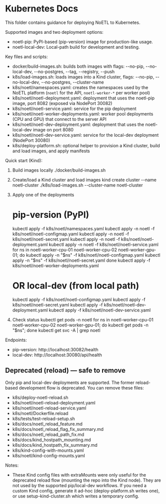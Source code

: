 # Kubernetes Docs

This folder contains guidance for deploying NoETL to Kubernetes.

Supported images and two deployment options:
- noetl-pip: PyPI-based (pip-version) image for production-like usage.
- noetl-local-dev: Local-path build for development and testing.

Key files and scripts:
- docker/build-images.sh: builds both images with flags: --no-pip, --no-local-dev, --no-postgres, --tag, --registry, --push
- k8s/load-images.sh: loads images into a Kind cluster, flags: --no-pip, --no-local-dev, --no-postgres, --cluster-name
- k8s/noetl/namespaces.yaml: creates the namespaces used by the NoETL platform (`noetl` for the API, `noetl-worker-*` per worker pool)
- k8s/noetl/noetl-deployment.yaml: deployment that uses the noetl-pip image, port 8082 (exposed via NodePort 30082)
- k8s/noetl/noetl-service.yaml: service for the pip deployment
- k8s/noetl/noetl-worker-deployments.yaml: worker pool deployments (CPU and GPU) that connect to the server API
- k8s/noetl/noetl-dev-deployment.yaml: deployment that uses the noetl-local-dev image on port 8080
- k8s/noetl/noetl-dev-service.yaml: service for the local-dev deployment (NodePort 30080)
- k8s/deploy-platform.sh: optional helper to provision a Kind cluster, build and load images, and apply manifests

Quick start (Kind):
1) Build images locally
   ./docker/build-images.sh

2) Create/load a Kind cluster and load images
   kind create cluster --name noetl-cluster
   ./k8s/load-images.sh --cluster-name noetl-cluster

3) Apply one of the deployments
   # pip-version (PyPI)
   kubectl apply -f k8s/noetl/namespaces.yaml
   kubectl apply -n noetl -f k8s/noetl/noetl-configmap.yaml
   kubectl apply -n noetl -f k8s/noetl/noetl-secret.yaml
   kubectl apply -n noetl -f k8s/noetl/noetl-deployment.yaml
   kubectl apply -n noetl -f k8s/noetl/noetl-service.yaml
   for ns in noetl-worker-cpu-01 noetl-worker-cpu-02 noetl-worker-gpu-01; do
     kubectl apply -n "$ns" -f k8s/noetl/noetl-configmap.yaml
     kubectl apply -n "$ns" -f k8s/noetl/noetl-secret.yaml
   done
   kubectl apply -f k8s/noetl/noetl-worker-deployments.yaml

   # OR local-dev (from local path)
   kubectl apply -f k8s/noetl/noetl-configmap.yaml
   kubectl apply -f k8s/noetl/noetl-secret.yaml
   kubectl apply -f k8s/noetl/noetl-dev-deployment.yaml
   kubectl apply -f k8s/noetl/noetl-dev-service.yaml

4) Check status
   kubectl get pods -n noetl
   for ns in noetl-worker-cpu-01 noetl-worker-cpu-02 noetl-worker-gpu-01; do kubectl get pods -n "$ns"; done
   kubectl get svc -A | grep noetl

Endpoints:
- pip-version: http://localhost:30082/health
- local-dev: http://localhost:30080/api/health



## Deprecated (reload) — safe to remove

Only pip and local-dev deployments are supported. The former reload-based development flow is deprecated. You can remove these files:
- k8s/deploy-noetl-reload.sh
- k8s/noetl/noetl-reload-deployment.yaml
- k8s/noetl/noetl-reload-service.yaml
- k8s/noetl/Dockerfile.reload
- k8s/tests/test-reload-setup.sh
- k8s/docs/noetl_reload_feature.md
- k8s/docs/noetl_reload_flag_fix_summary.md
- k8s/docs/noetl_reload_path_fix.md
- k8s/docs/kind_hostpath_mounting.md
- k8s/docs/kind_hostpath_fix_summary.md
- k8s/kind-config-with-mounts.yaml
- k8s/noetl/kind-config-mounts.yaml

Notes:
- These Kind config files with extraMounts were only useful for the deprecated reload flow (mounting the repo into the Kind node). They are not used by the supported pip/local-dev workflows. If you need a custom Kind config, generate it ad-hoc (deploy-platform.sh writes one), or use setup-kind-cluster.sh which writes a temporary config.
